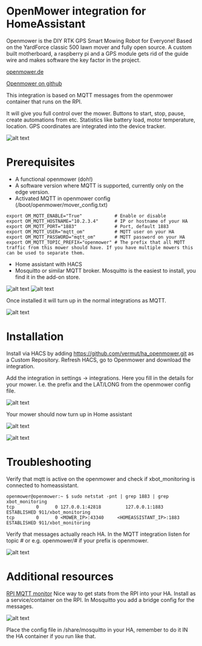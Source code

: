 OpenMower integration for HomeAssistant
===

Openmower is the DIY RTK GPS Smart Mowing Robot for Everyone! Based on the YardForce classic 500 lawn mover and fully open source. A custom built motherboard, a raspberry pi and a GPS module gets rid of the guide wire and makes software the key factor in the project.

[openmower.de](https://openmower.de/)

[Openmower on github](https://github.com/ClemensElflein/OpenMower)

This integration is based on MQTT messages from the openmower container that runs on the RPI. 

It will give you full control over the mower. Buttons to start, stop, pause, create automations from etc. Statistics like battery load, motor temperature, location. GPS coordinates are integrated into the device tracker.

![alt text](docs/image-9.png)


Prerequisites
===
* A functional openmower (doh!)
* A software version where MQTT is supported, currently only on the edge version.
* Activated MQTT in openmower config (/boot/openmower/mover_config.txt)
```
export OM_MQTT_ENABLE="True"            # Enable or disable
export OM_MQTT_HOSTNAME="10.2.3.4"      # IP or hostname of your HA
export OM_MQTT_PORT="1883"              # Port, default 1883
export OM_MQTT_USER="mqtt_om"           # MQTT user on your HA
export OM_MQTT_PASSWORD="mqtt_om"       # MQTT password on your HA
export OM_MQTT_TOPIC_PREFIX="openmower" # The prefix that all MQTT traffic from this mower should have. If you have multiple mowers this can be used to separate them.
```
* Home assistant with HACS
* Mosquitto or similar MQTT broker. Mosquitto is the easiest to install, you find it in the add-on store. 

![alt text](docs/image-5.png)
![alt text](docs/image-6.png)

Once installed it will turn up in the normal integrations as MQTT.

![alt text](docs/image-7.png)


Installation
===

Install via HACS by adding https://github.com/vermut/ha_openmower.git as a Custom Repository. Refresh HACS, go to Openmower and download the integration.

Add the integration in settings -> integrations. Here you fill in the details for your mower. I.e. the prefix and the LAT/LONG from the openmower config file.

![alt text](docs/image-1.png)

Your mower should now turn up in Home assistant

![alt text](docs/image-2.png)

![alt text](docs/image.png)


Troubleshooting
===
Verify that mqtt is active on the openmower and check if xbot_monitoring is connected to homeassistant.
```
openmower@openmower:~ $ sudo netstat -pnt | grep 1883 | grep xbot_monitoring
tcp        0      0 127.0.0.1:42818         127.0.0.1:1883          ESTABLISHED 911/xbot_monitoring
tcp        0      0 <MOWER_IP>:43340     <HOMEASSISTANT_IP>:1883      ESTABLISHED 911/xbot_monitoring
```
Verify that messages actually reach HA. In the MQTT integration listen for topic # or e.g. openmower/# if your prefix is openmower.

![alt text](docs/image-3.png)


Additional resources
===

[RPI MQTT monitor](https://github.com/2m/rpi-mqtt-monitor-docker)
Nice way to get stats from the RPI into your HA. Install as a service/container on the RPI. In Mosquitto you add a bridge config for the messages.

![alt text](docs/image-8.png)

Place the config file in /share/mosquitto in your HA, remember to do it IN the HA container if you run like that.